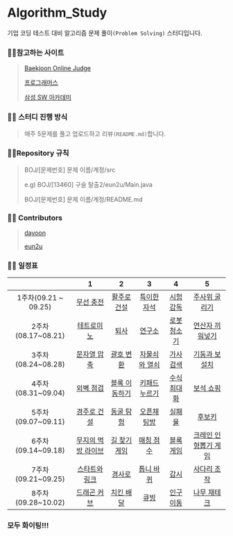 # Algorithm_Study

기업 코딩 테스트 대비 알고리즘 문제 풀이`(Problem Solving)` 스터디입니다.



### :family_man_girl:참고하는 사이트

> [Baekjoon Online Judge](https://www.acmicpc.net/)
>
> [프로그래머스](https://programmers.co.kr/)
>
> [삼성 SW 아카데미](https://swexpertacademy.com/)



### :family_man_girl: 스터디 진행 방식

>매주 5문제를 풀고 업로드하고 리뷰`(README.md)`합니다.



### :family_man_girl:Repository 규칙

>  BOJ/[문제번호] 문제 이름/계정/src
>
> e.g) BOJ/[13460] 구슬 탈출2/eun2u/Main.java
>
> BOJ/[문제번호] 문제 이름/계정/README.md



###  :family_man_girl: Contributors

> [dayoon](https://github.com/JungDayoon)
>
> [eun2u](https://github.com/eun2u)




### :family_man_girl: 일정표

|                    |                              1                               |                              2                               |                              3                               |                              4                               |                              5                               |
| :----------------: | :----------------------------------------------------------: | :----------------------------------------------------------: | :----------------------------------------------------------: | :----------------------------------------------------------: | :----------------------------------------------------------: |
| 1주차(09.21 ~ 09.25) |     [무선 충전](https://swexpertacademy.com/main/code/problem/problemDetail.do?contestProbId=AWXRDL1aeugDFAUo)     |     [활주로 건설](https://swexpertacademy.com/main/code/problem/problemDetail.do?contestProbId=AWIeW7FakkUDFAVH)     |          [특이한 자석](https://swexpertacademy.com/main/code/problem/problemDetail.do?contestProbId=AWIeV9sKkcoDFAVH)          |      [시험 감독](https://www.acmicpc.net/problem/13458)      |    [주사위 굴리기](https://www.acmicpc.net/problem/14499)    |
| 2주차(08.17~08.21) |     [테트로미노](https://www.acmicpc.net/problem/14500)      |        [퇴사](https://www.acmicpc.net/problem/14501)         |       [연구소](https://www.acmicpc.net/problem/14502)        |     [로봇 청소기](https://www.acmicpc.net/problem/14503)     |   [연산자 끼워넣기](https://www.acmicpc.net/problem/14888)   |
| 3주차(08.24~08.28) | [문자열 압축](https://programmers.co.kr/learn/courses/30/lessons/60057) | [괄호 변환](https://programmers.co.kr/learn/courses/30/lessons/60058) | [자물쇠와 열쇠](https://programmers.co.kr/learn/courses/30/lessons/60059) | [가사 검색](https://programmers.co.kr/learn/courses/30/lessons/60060) | [기둥과 보 설치](https://programmers.co.kr/learn/courses/30/lessons/60061) |
| 4주차(08.31~09.04) | [외벽 점검](https://programmers.co.kr/learn/courses/30/lessons/60062) | [블록 이동하기](https://programmers.co.kr/learn/courses/30/lessons/60063) | [키패드 누르기](https://programmers.co.kr/learn/courses/30/lessons/67256) | [수식 최대화](https://programmers.co.kr/learn/courses/30/lessons/67257) | [보석 쇼핑](https://programmers.co.kr/learn/courses/30/lessons/67258) |
| 5주차(09.07~09.11) | [경주로 건설](https://programmers.co.kr/learn/courses/30/lessons/67259) | [동굴 탐험](https://programmers.co.kr/learn/courses/30/lessons/67260) | [오픈채팅방](https://programmers.co.kr/learn/courses/30/lessons/42888) | [실패율](https://programmers.co.kr/learn/courses/30/lessons/42889) | [후보키](https://programmers.co.kr/learn/courses/30/lessons/42890) |
| 6주차(09.14~09.18) | [무지의 먹방 라이브](https://programmers.co.kr/learn/courses/30/lessons/42891) | [길 찾기 게임](https://programmers.co.kr/learn/courses/30/lessons/42892) | [매칭 점수](https://programmers.co.kr/learn/courses/30/lessons/42893) | [블록 게임](https://programmers.co.kr/learn/courses/30/lessons/42894) | [크레인 인형뽑기 게임](https://programmers.co.kr/learn/courses/30/lessons/64061) |
| 7주차(09.21~09.25) |    [스타트와 링크](https://www.acmicpc.net/problem/14889)    |       [경사로](https://www.acmicpc.net/problem/14890)        |      [톱니 바퀴](https://www.acmicpc.net/problem/14891)      |        [감시](https://www.acmicpc.net/problem/15683)         |     [사다리 조작](https://www.acmicpc.net/problem/15684)     |
| 8주차(09.28~10.02) |     [드래곤 커브](https://www.acmicpc.net/problem/15685)     |      [치킨 배달](https://www.acmicpc.net/problem/15686)      |         [큐빙](https://www.acmicpc.net/problem/5373)         |      [인구 이동](https://www.acmicpc.net/problem/16234)      |     [나무 재테크](https://www.acmicpc.net/problem/16235)     |



### **모두 화이팅!!!**
